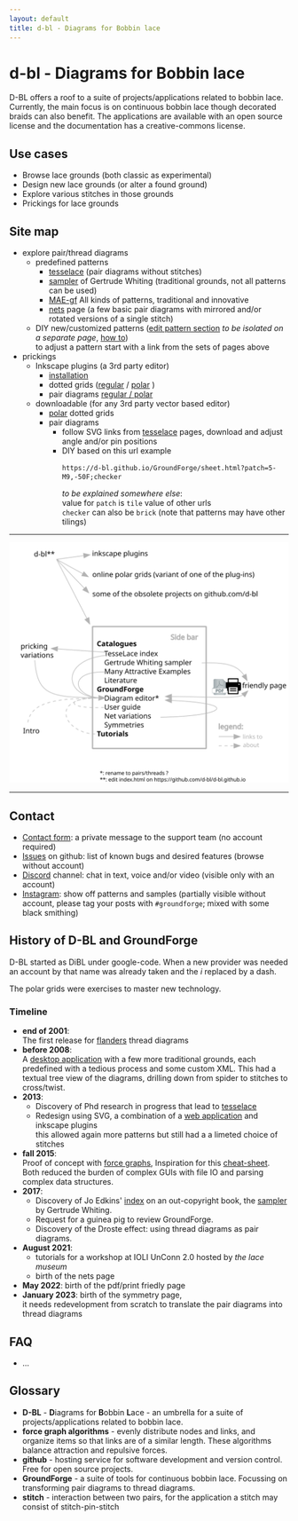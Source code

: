 ```yaml
---
layout: default
title: d-bl - Diagrams for Bobbin lace
---
```


d-bl - Diagrams for Bobbin lace
===============================

D-BL offers a roof to a suite of projects/applications related to bobbin lace.
Currently, the main focus is on continuous bobbin lace though decorated braids can also benefit.
The applications are available with an open source license and the documentation has a creative-commons license. 

Use cases
---------

* Browse lace grounds (both classic as experimental)
* Design new lace grounds (or alter a found ground) 
* Explore various stitches in those grounds
* Prickings for lace grounds

Site map
--------

* explore pair/thread diagrams
    * predefined patterns
        * [tesselace](/tesselace-to-gf/) (pair diagrams without stitches)
        * [sampler](/gw-lace-to-gf/) of Gertrude Whiting (traditional grounds, not all patterns can be used)
        * [MAE-gf](/MAE-gf/) All kinds of patterns, traditional and innovative
        * [nets](/GroundForge/nets) page (a few basic pair diagrams with mirrored and/or rotated versions of a single stitch)
    * DIY new/customized patterns ([edit pattern section](/GroundForge/tiles) _to be isolated on a separate page_, [how to](/GroundForge-help/Advanced))  
      to adjust a pattern start with a link from the sets of pages above
* prickings
    * Inkscape plugins (a 3rd party editor)
        * [installation](/inkscape-bobbinlace/)
        * dotted grids ([regular](/inkscape-bobbinlace/Regular-Grids) / [polar](/inkscape-bobbinlace/Polar-Grids) )
        * pair diagrams [regular / polar](/inkscape-bobbinlace/Ground-from-Template)
    * downloadable (for any 3rd party vector based editor)
        * [polar](/polar-grids/) dotted grids
        * pair diagrams
            * follow SVG links from [tesselace](/tesselace-to-gf/) pages, download and adjust angle and/or pin positions
            * DIY based on this url example
              ```
              https://d-bl.github.io/GroundForge/sheet.html?patch=5-M9,-50F;checker
              ```  
              _to be explained somewhere else_:  
              value for `patch` is `tile` value of other urls  
              `checker` can also be `brick` (note that patterns may have other tilings)  

---
            
![](images/site-map.svg)

---

Contact
-------

* [Contact form](https://groundforge.wordpress.com/): a private message to the support team (no account required)
* [Issues](https://github.com/d-bl/GroundForge/issues) on github: list of known bugs and desired features (browse without account)
* [Discord](https://discord.com/channels/1074087445169184940) channel: chat in text, voice and/or video (visible only with an account)
* [Instagram](https://www.instagram.com/explore/tags/groundforge/): show off patterns and samples (partially visible without account, please tag your posts with `#groundforge`; mixed with some black smithing)

History of D-BL and GroundForge
-------------------------------

D-BL started as DiBL under google-code.
When a new provider was needed an account by that name was already taken and the _i_ replaced by a dash.

The polar grids were exercises to master new technology.

### Timeline

* **end of 2001**:  
  The first release for [flanders](/flanders/) thread diagrams
* **before 2008**:  
  A [desktop application](https://github.com/d-bl/bobbinwork/wiki)
  with a few more traditional grounds, each predefined with a tedious process and some custom XML.
  This had a textual tree view of the diagrams, drilling down from spider to stitches to cross/twist.
* **2013**: 
  * Discovery of Phd research in progress that lead to [tesselace](https://web.archive.org/web/20221127125331/https://tesselace.com/)
  * Redesign using SVG, a combination of a [web application](/DiBL/grounds/index.html) and inkscape plugins  
    this allowed again more patterns but still had a a limeted choice of stitches 
* **fall 2015**:  
  Proof of concept with [force graphs](#glossary),
  Inspiration for this [cheat-sheet](/GroundForge/images/matrix-template.png).  
  Both reduced the burden of complex GUIs with file IO and parsing complex data structures.
* **2017**:
  * Discovery of Jo Edkins' [index](http://www.theedkins.co.uk/jo/lace/whiting/index.htm)
    on an out-copyright book, the [sampler](https://www.metmuseum.org/blogs/collection-insights/2018/gertrude-whiting-bobbin-lace-sampler)
    by Gertrude Whiting.
  * Request for a guinea pig to review GroundForge.
  * Discovery of the Droste effect: using thread diagrams as pair diagrams.
* **August 2021**:
  * tutorials for a workshop at IOLI UnConn 2.0 hosted by _the lace museum_
  * birth of the nets page
* **May 2022**:
  birth of the pdf/print friedly page
* **January 2023**:
  birth of the symmetry page,  
  it needs redevelopment from scratch to translate the pair diagrams into thread diagrams

FAQ
---

* ...

Glossary
--------

* **D-BL** - **D**iagrams for **B**obbin **L**ace - an umbrella for a suite of projects/applications related to bobbin lace.
* **force graph algorithms** - evenly distribute nodes and links, and organize items so that links are of a similar length. These algorithms balance attraction and repulsive forces. 
* **github** - hosting service for software development and version control. Free for open source projects.
* **GroundForge** - a suite of tools for continuous bobbin lace. Focussing on transforming pair diagrams to thread diagrams.
* **stitch** - interaction between two pairs, for the application a stitch may consist of stitch-pin-stitch